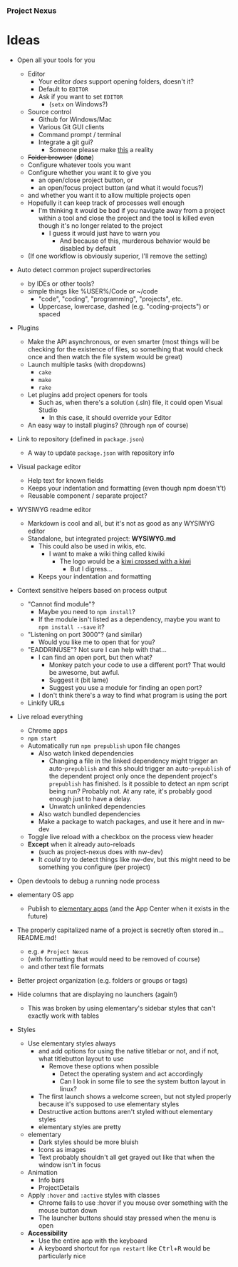
### Project Nexus

# Ideas


* Open all your tools for you
	* Editor
		* Your editor *does* support opening folders, doesn't it?
		* Default to `EDITOR`
		* Ask if you want to set `EDITOR`
			* (`setx` on Windows?)
	* Source control
		* Github for Windows/Mac
		* Various Git GUI clients
		* Command prompt / terminal
		* Integrate a git gui?
			* Someone please make [this](http://tonsky.me/blog/reinventing-git-interface/) a reality
	* ~~Folder browser~~ (**done**)
	* Configure whatever tools you want
	* Configure whether you want it to give you
		* an open/close project button, or
		* an open/focus project button (and what it would focus?)
	* and whether you want it to allow multiple projects open
	* Hopefully it can keep track of processes well enough
		* I'm thinking it would be bad if you navigate away from a project within a tool
		  and close the project and the tool is killed even though it's no longer related to the project
			* I guess it would just have to warn you
				* And because of this, murderous behavior would be disabled by default
	* (If one workflow is obviously superior, I'll remove the setting)


* Auto detect common project superdirectories
	* by IDEs or other tools?
	* simple things like %USER%/Code or ~/code
		* "code", "coding", "programming", "projects", etc.
		* Uppercase, lowercase, dashed (e.g. "coding-projects") or spaced


* Plugins
	* Make the API asynchronous, or even smarter
	  (most things will be checking for the existence of files,
	  so something that would check once and then watch the file system would be great)
	* Launch multiple tasks (with dropdowns)
		* `cake`
		* `make`
		* `rake`
	* Let plugins add project openers for tools
		* Such as, when there's a solution (.sln) file,
		  it could open Visual Studio
			* In this case, it should override your Editor
	* An easy way to install plugins? (through `npm` of course)


* Link to repository (defined in `package.json`)
	* A way to update `package.json` with repository info


* Visual package editor
	* Help text for known fields
	* Keeps your indentation and formatting (even though npm doesn't't)
	* Reusable component / separate project?


* WYSIWYG readme editor
	* Markdown is cool and all, but it's not as good as any WYSIWYG editor
	* Standalone, but integrated project: **WYSIWYG.md**
		* This could also be used in wikis, etc.
			* I want to make a wiki thing called kiwiki
				* The logo would be a [kiwi crossed with a kiwi](https://www.google.com/search?tbm=isch&hl=en&q=kiwi+bird+fruit)
					* But I digress...
		* Keeps your indentation and formatting


* Context sensitive helpers based on process output
	* "Cannot find module"?
		* Maybe you need to `npm install`?
		* If the module isn't listed as a dependency, maybe you want to `npm install --save` it?
	* "Listening on port 3000"? (and similar)
		* Would you like me to open that for you?
	* "EADDRINUSE"? Not sure I can help with that...
		* I can find an open port, but then what?
			* Monkey patch your code to use a different port? That would be awesome, but awful.
			* Suggest it (bit lame)
			* Suggest you use a module for finding an open port?
		* I don't think there's a way to find what program is using the port
	* Linkify URLs


* Live reload everything
	* Chrome apps
	* `npm start`
	* Automatically run `npm prepublish` upon file changes
		* Also watch linked dependencies
			* Changing a file in the linked dependency might
			  trigger an auto-`prepublish`
			  and this should trigger an auto-`prepublish`
			  of the dependent project only once the dependent project's `prepublish` has finished.
				Is it possible to detect an npm script being run? Probably not.
				At any rate, it's probably good enough just to have a delay.
			* Unwatch unlinked dependencies
		* Also watch bundled dependencies
		* Make a package to watch packages, and use it here and in nw-dev
	* Toggle live reload with a checkbox on the process view header
	* **Except** when it already auto-reloads
		* (such as project-nexus does with nw-dev)
		* It *could* try to detect things like nw-dev,
		  but this might need to be something you configure
		  (per project)


* Open devtools to debug a running node process


* elementary OS app
	* Publish to [elementary apps](http://quassy.github.io/elementary-apps/)
	  (and the App Center when it exists in the future)


* The properly capitalized name of a project is
  secretly often stored in... README.md!
	* e.g. `# Project Nexus`
	* (with formatting that would need to be removed of course)
	* and other text file formats


* Better project organization (e.g. folders or groups or tags)


* Hide columns that are displaying no launchers (again!)
	* This was broken by using elementary's sidebar styles that can't exactly work with tables


* Styles
	* Use elementary styles always
		* and add options for using the native titlebar or not, and if not, what titlebutton layout to use
			* Remove these options when possible
				* Detect the operating system and act accordingly
				* Can I look in some file to see the system button layout in linux?
		* The first launch shows a welcome screen, but not styled properly because it's supposed to use elementary styles
		* Destructive action buttons aren't styled without elementary styles
		* elementary styles are pretty
	* elementary
		* Dark styles should be more bluish
		* Icons as images
		* Text probably shouldn't all get grayed out like that when the window isn't in focus
	* Animation
		* Info bars
		* ProjectDetails
	* Apply `:hover` and `:active` styles with classes
		* Chrome fails to use :hover if you mouse over something with the mouse button down
		* The launcher buttons should stay pressed when the menu is open
	* **Accessibility**
		* Use the entire app with the keyboard
		* A keyboard shortcut for `npm restart` like <kbd>Ctrl</kbd>+<kbd>R</kbd> would be particularly nice

